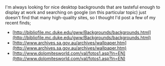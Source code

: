 I'm always looking for nice desktop backgrounds that are tasteful enough to display at work and searching on google (on this particular topic) just doesn't find that many high-quality sites, so I thought I'd post a few of my recent finds;

  * [http://bibliofile.mc.duke.edu/gww/Backgrounds/backgrounds.html](http://bibliofile.mc.duke.edu/gww/Backgrounds/backgrounds.html)
  * [http://www.archives.sa.gov.au/archives/wallpaper.htm](http://www.archives.sa.gov.au/archives/wallpaper.htm)
  * [http://www.dolomitesworld.com/val/fotos1.asp?ln=EN](http://www.dolomitesworld.com/val/fotos1.asp?ln=EN)